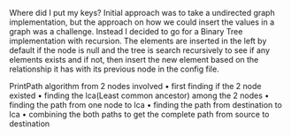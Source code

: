 Where did I put my keys?
 Initial approach was to take a undirected graph implementation, but the approach on how we could insert the values in a graph was a challenge.
 Instead I decided to go for a Binary Tree implementation with recursion. The elements are inserted in the left by default if the node is null and the tree is search recursively to see if any elements exists and if not, then insert the new element based on the relationship it has with its previous node in the config file.
 
PrintPath algorithm from 2 nodes involved 
•	first finding if the 2 node existed
•	finding the lca(Least common ancestor) among the 2 nodes
•	finding the path from one node to lca
•	finding the path from destination to lca
•	combining the both paths to get the complete path from source to destination
